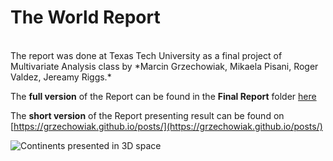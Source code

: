 # The World Report

<br/>
The report was done at Texas Tech University as a final project of Multivariate Analysis class by *Marcin Grzechowiak, Mikaela Pisani, Roger Valdez, Jereamy Riggs.*

The **full version** of the Report can be found in the **Final Report** folder [here](https://github.com/grzechowiak/Multivariate-Analysis-Project/tree/master/FINAL%20REPORT)

The **short version** of the Report presenting result can be found on [https://grzechowiak.github.io/posts/](https://grzechowiak.github.io/posts/)

![Continents presented in 3D space](img/mds1.gif)